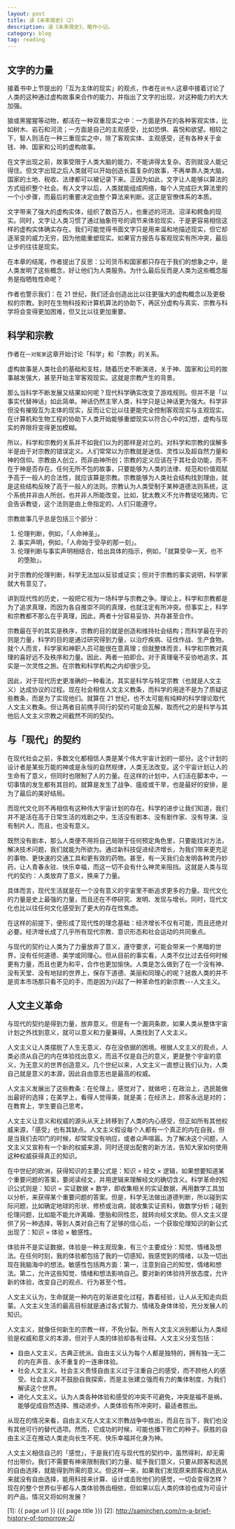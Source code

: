 ```yaml
---
layout: post
title: 读《未来简史》（2）
description: 读《未来简史》，略作小记。
category: blog
tag: reading
---
```




## 文字的力量

接着书中上节提出的「互为主体的现实」的观点，作者在`说书人`这章中接着讨论了人类的这种通过虚构故事来合作的能力，并指出了文字的出现，对这种能力的大大加强。


狼或黑猩猩等动物，都活在一种双重现实之中：一方面是外在的各种客观实体，比如树木、岩石和河流；一方面是自己的主观感受，比如恐惧、喜悦和欲望。相较之下，智人则活在一种三重现实之中，除了客观实体、主观感受，还有各种关于金钱、神、国家和公司的虚构故事。


在文字出现之前，故事受限于人类大脑的能力，不能讲得太复杂。否则就没人能记得住。但文字出现之后人类就可以开始创造长篇复杂的故事，不再单靠人类大脑，国家的土地、税收、法律都可以被记录下来。正因为如此，文字让人能够以算法的方式组织整个社会。有人文字以后，人类就能组成网络，每个人完成巨大算法里的一个小步骤，而最后的重要决定由整个算法来判断。这正是官僚体系的本质。

文字带来了强大的虚构实体，组织了数百万人，也重述的河流、沼泽和鳄鱼的现实。同时，文字让人类习惯了通过抽象符号的调节来体验现实，于是更容易相信这样的虚构实体确实存在。我们可能觉得书面文字只是用来温和地描述现实，但它却逐渐变的威力无穷，因为他能重塑现实。如果官方报告与客观现实有所冲突，最后让步的往往是现实。


在本章的结尾，作者提出了反思：公司货币和国家都只存在于我们的想象之中，是人类发明了这些概念，好让他们为人类服务。为什么最后反而是人类为这些概念服务是指牺牲性命呢？

作者也警示我们：在 21 世纪，我们还会创造出比以往更强大的虚构概念以及更极权的宗教。到时在生物科技和计算机算法的协助下，再区分虚构与真实、宗教与科学将会变得更加困难，但又比以往更加重要。


## 科学和宗教


作者在`一对冤家`这章开始讨论「科学」和「宗教」的关系。

虚构故事是人类社会的基础和支柱，随着历史不断演进，关于神、国家和公司的故事越发强大，甚至开始主宰客观现实。这就是宗教产生的背景。

那么当科学不断发展又结果如何呢？现代科学确实改变了游戏规则。但并不是「以事实代替神话」如此简单。神话仍然主宰人类，科学只是让神话更为强大。科学非但没有摧毁互为主体的现实，反而让它比以往更能完全控制客观现实与主观现实。在计算机和生物工程的协助下人类开始能够重塑现实以符合心中的幻想，虚构与现实的界限将变得更加模糊。

所以，科学和宗教的关系并不如我们以为的那样是对立的。对科学和宗教的误解多半是由于对宗教的错误定义。人们常常以为宗教就是迷信、灵性以及超自然力量和神的信仰。宗教由人创立，而非由神所创；宗教的定义应该在于其社会功能，而不在于神是否存在。任何无所不包的故事，只要能够为人类的法律、规范和价值观赋予高于一般人的合法性，就应该算是宗教。宗教能够为人类社会结构找到理由，就是这些结构反映了高于一般人的法则。宗教认为人类受制于某种道德法则系统，这个系统并非由人所创，也并非人所能改变。比如，犹太教义不允许教徒吃猪肉，它会告诉教徒，这个法则是由上帝指定的，人们只能遵守。

宗教故事几乎总是包括三个部分：

1. 伦理判断，例如，「人命神圣」。
2. 事实声明，例如，「人命始于受孕的那一刻」。
3. 伦理判断与事实声明相结合，给出具体的指示，例如，「就算受孕一天，也不的堕胎」。


对于宗教的伦理判断，科学无法加以反驳或证实；但对于宗教的事实说明，科学家就大有意见了。

讲到现代性的历史，一般把它视为一场科学与宗教之争。理论上，科学和宗教都是为了追求真理，而因为各自推崇不同的真理，也就注定有所冲突。但事实上，科学和宗教都不那么在乎真理，因此，两者十分容易妥协、共存甚至合作。

宗教最在乎的其实是秩序，宗教的目的就是创造和维持社会结构；而科学最在乎的则是力量，科学的目的是通过研究得到力量，以治疗疾病、征伐作战、生产食物。就个人而言，科学家和神职人员可能很在意真理；但就整体而言，科学和宗教对真理的喜好远不及秩序和力量。因此，两者一拍即合。对于真理毫不妥协地追求，其实是一次灵性之旅。在宗教和科学机构之内却很少见。


因此，对于现代历史更准确的一种看法，其实是科学与特定宗教（也就是人文主义）达成协议的过程。现在社会相信人文主义教条，而科学的用途不是为了质疑这些教条，而是为了实现他们。就算在 21 世纪，也不太可能有纯粹的科学理论取代人文主义教条。但让两者目前携手同行的契约可能会瓦解，取而代之的是科学与其他后人文主义宗教之间截然不同的契约。



## 与「现代」的契约

在现代社会之前，多数文化都相信人类是某个伟大宇宙计划的一部分。这个计划的设计者是某些万能的神或是永恒的自然规律，人类无法改变。这个宇宙计划让人的生命有了意义，但同时也限制了人的力量。在这样的计划中，人们活在脚本中，一切事情的发生都有其目的。就算是发生了战争、瘟疫或干旱，也是最好的安排，是为了最后的美好结局。

而现代文化则不再相信有这种伟大宇宙计划的存在。科学的进步让我们知道，我们并不是活在高于日常生活的戏剧之中，生活没有剧本、没有剧作家、没有导演、没有制片人，而且，也没有意义。

既然没有剧本，那么人类便不用将自己局限于任何预定角色里，只要能找对方法，解决技术问题，我们就能为所欲为。通过新科技促进经济增长，为我们带来更充足的事物、更快速的交通工具和更有效的药物。甚至，有一天我们会发明各种灵丹妙药，让人青春永驻、快乐幸福，而这一切不会有什么神灵来阻挡。这就是人类与现代的契约：人类放弃了意义，换来了力量。

具体而言，现代生活就是在一个没有意义的宇宙里不断追求更多的力量。现代文化的力量是史上最强的力量，而且还在不停研究、发明、发现与增长。同时，现代文化也比以往任何文化感受到了更大的存在性焦虑。

在这样的前提下，便形成了现代性的理念基础：经济增长不仅有可能，而且还绝对必要。经济增长成了几乎所有现代宗教、意识形态和社会运动的共同重点。

与现代的契约让人类为了力量放弃了意义，遵守要求，可能会带来一个黑暗的世界，没有任何道德、美学或同理心。但从目前的事实看，人类不仅比过去任何时候更有力量，而且也更为和平，合作也更加愉快。人类是怎么做到了在一个没有神、没有天堂、没有地狱的世界上，保存下道德、美丽和同理心的呢？拯救人类的并不是资本市场那只看不见的手，而是因为兴起了一种革命性的新宗教---人文主义。


## 人文主义革命

与现代的契约是得到力量，放弃意义。但是有一个漏洞条款，如果人类从整体宇宙计划之外找到意义，就可以意义和力量兼得。人类找到了人文主义。

人文主义让人类摆脱了人生无意义、存在没依据的困境。根据人文主义的观点，人类必须从自己的内在体验找出意义，而且不仅是自己的意义，更是整个宇宙的意义，为无意义的世界创造意义。几个世纪以来，人文主义一直想让我们认为，人类自己就是意义的本源，因此自由意志也是最高的权威。

人文主义发展出了这些教条：在伦理上，感觉对了，就做吧；在政治上，选民能做出最好的选择；在美学上，看得人觉得美，就是美；在经济上，顾客永远是对的；在教育上，学生要自己思考。

人文主义让意义和权威的源头从天上转移到了人类的内心感受，但正如所有其他权威来源，「感受」也有其缺点。人文主义假设每个人都有一个真正的内在自我，但是当我们去叩门的时候，却常常没有响应，或者众声喧嚣。为了解决这个问题，人文主义又宣称有一个新的权威来源，同时还提出配套的新方法，告知大家如何使用这种权威获得真正的知识。

在中世纪的欧洲，获得知识的主要公式是：知识 = 经文 × 逻辑，如果想要知道某个重要问题的答案，要阅读经文，并用逻辑来理解经文的确切含义。科学革命的知识公式则是：知识 = 实证数据 × 数学，即收集相关的实证数据，再用数学工具加以分析，来获得某个重要问题的答案。但是，科学无法做出道德判断，所以碰到实际问题，比如确定地球的形状、修桥或治病，就收集实证资料，做数学分析；碰到伦理问题，比如能不能允许离婚、堕胎和同性恋，就转向经文求助。但人文主义提供了另一种选择，等到人类对自己有了足够的信心后，一个获取伦理知识的新公式出现了：知识 = 体验 × 敏感性。

体验并不是实证数据，体验是一种主观现象，有三个主要成分：知觉、情绪及想法。在任何时刻，我的体验都包括了我的一切感知，我感觉到的情绪，以及一切出现在我脑海中的想法。敏感性包括两方面：第一，注意到自己的知觉，情绪和想法。第二，允许这些知觉、情绪和想法影响自己。要对新的体验持开放态度，允许新的体验，改变自己的观点、行为甚至个性。

人文主义认为，生命就是一种内在的渐进变化过程，靠着经验，让人从无知走向启蒙。人文主义生活的最高目标就是通过各式智力、情绪及身体体验，充分发展人的知识。


人文主义，就像任何新生的宗教一样，不免分裂。所有人文主义派别都认为人类经验是权威和意义的本源，但对于人类的体验却各有诠释。人文主义分支包括：

- 自由人文主义，古典正统派。自由主义认为每个人都是独特的，拥有独一无二的内在声音、永不重复的一连串体验。
- 社会人文主义。社会主义责怪自由主义过于注重自己的感受，而不顾他人的感受。社会主义并不鼓励自我探索，而是主张建立强而有力的集体制度，为我们解读这个世界。
- 进化人文主义。认为人类各种体验和感受的冲突不可避免，冲突是福不是祸，能够促成自然选择、推动进步。人类体验有所冲突时，最适者胜出。


从现在的情况来看，自由主义在人文主义宗教战争中胜出，而且在当下，我们也没有其他可行的替代选项。然而，它成功的时候，可能也播下败亡的种子。获胜的自由主义正在推动人类走向长生不死、快乐幸福并化身为神。

人文主义相信自己的「感觉」，于是我们在与现代性的契约中，虽然得利，却无需付出带价。我们不需要有神来限制我们的力量、赋予我们意义，只要从顾客和选民的自由选择，就能得到所需的意义。但这样一来，如果我们发现原来顾客和选民从来就没有自由选择，能用科技来计算、设计或击败他们的感觉，一切会变得怎样？现在的整个世界似乎都与人类体验唇齿相依，但如果以后人类的体验也成为可设计的产品，情况又将如何发展？

















[SamirChen]: http://www.samirchen.com "SamirChen"
[1]: {{ page.url }} ({{ page.title }})
[2]: http://samirchen.com/rn-a-brief-history-of-tomorrow-2/
